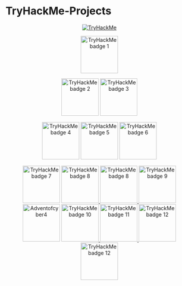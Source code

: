 # TryHackMe-Projects
<!-- TryHackMe Profile and Badges -->
<div align="center">

 <a target="_blank" href="https://tryhackme.com/p/Jawonlaya"><img src="https://tryhackme-badges.s3.amazonaws.com/Jawonlaya.png" alt="TryHackMe">

</div>
<div align="center">
  <a target="_blank" href="https://tryhackme.com/Jawonlaya/badges/network-fundamentals" ><img title="Networking Nerd" alt="TryHackMe badge 1" src="https://tryhackme.com/img/badges/networkfundamentals.svg" width="100"></a>
  
  <a target="_blank" href="https://tryhackme.com/Jawonlaya/badges/world-wide-web" ><img title="world-wide-web"  alt="TryHackMe badge 2" src="https://tryhackme.com/img/badges/howthewebworks.svg" width="100"></a>
  <a target="_blank" href="https://tryhackme.com/Jawonlaya/badges/terminaled" ><img title="terminaled" alt="TryHackMe badge 3" src="https://tryhackme.com/img/badges/linux.svg"      width="100"></a>
  
  <a target="_blank" href="https://tryhackme.com/Jawonlaya/badges/intro-to-pentesting"><img title="intro-to-pentesting"   alt="TryHackMe badge 4" src="https://tryhackme.com/img/badges/introtooffensivesecurity.svg" width="100"></a>
  <a target="_blank" href="https://tryhackme.com/Jawonlaya/badges/7-day-streak"   ><img title="7-day-streak"           alt="TryHackMe badge 5" src="https://tryhackme.com/img/badges/streak7.svg" width="100"></a>
  <a target="_blank" href="https://tryhackme.com/Jawonlaya/badges/intro-to-web-hacking"><img title="intro-to-web-hacking"   alt="TryHackMe badge 6" src="https://tryhackme.com/img/badges/introtowebsecurity.svg" width="100"></a>
</div>

<div align="center">
  <a target="_blank" href="https://tryhackme.com/Jawonlaya/badges/burped"><img title="burped" alt="TryHackMe badge 7" src="https://tryhackme.com/img/badges/burpsuite.svg" width="100"></a>
  <a target="_blank" href="https://tryhackme.com/Jawonlaya/badges/metasploitable"         ><img title="Metasploitable" alt="TryHackMe badge 8" src="https://tryhackme.com/img/badges/metasploit.svg"  width="100">
  <a target="_blank" href="https://tryhackme.com/Jawonlaya/badges/wireshark"         ><img title="Wireshark"          alt="TryHackMe badge 8" src="https://tryhackme.com/img/badges/wireshark.svg"    width="100">
  <a target="_blank" href="https://tryhackme.com/Jawonlaya/badges/mr-robot"         ><img title="Mr-Robot"        alt="TryHackMe badge 9" src="https://tryhackme.com/img/badges/mrrobot.svg"      width="100">
  </a>
</div>
    <div align="center">
  <a target="_blank" href="https://tryhackme.com/Jawonlaya/badges/adventofcyber4"><img title="burped" alt="Adventofcyber4" src="https://tryhackme.com/img/badges/adventofcyber4.svg" width="100"></a>
  <a target="_blank" href="https://tryhackme.com/Jawonlaya/badges/30-day-streak"         ><img title="30-Day-Streak" alt="TryHackMe badge 10" src="https://tryhackme.com/img/badges/streak30.svg" width="100">
  <a target="_blank" href="https://tryhackme.com/Jawonlaya/badges/hololive"         ><img title="HoloLive"          alt="TryHackMe badge 11" src="https://tryhackme.com/img/badges/hololive.svg"  width="100">
  <a target="_blank" href="https://tryhackme.com/Jawonlaya/badges/ohsint"         ><img title="Ohsint"          alt="TryHackMe badge 12" src="https://tryhackme.com/img/badges/ohsint.svg" width="100">
  <a target="_blank" href="https://tryhackme.com/Jawonlaya/badges/overpass"><img title="Overpass"       alt="TryHackMe badge 12" src="https://tryhackme.com/img/badges/overpass_badge.svg" width="100">
<br>


